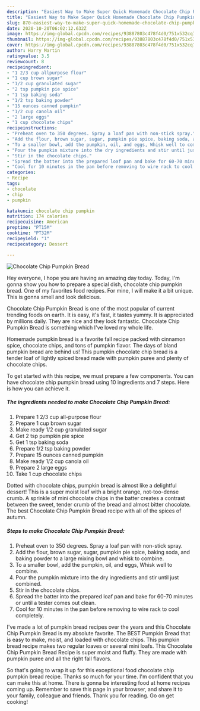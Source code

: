 ```yaml
---
description: "Easiest Way to Make Super Quick Homemade Chocolate Chip Pumpkin Bread"
title: "Easiest Way to Make Super Quick Homemade Chocolate Chip Pumpkin Bread"
slug: 870-easiest-way-to-make-super-quick-homemade-chocolate-chip-pumpkin-bread
date: 2020-10-20T06:02:12.632Z
image: https://img-global.cpcdn.com/recipes/93887803c478f4d0/751x532cq70/chocolate-chip-pumpkin-bread-recipe-main-photo.jpg
thumbnail: https://img-global.cpcdn.com/recipes/93887803c478f4d0/751x532cq70/chocolate-chip-pumpkin-bread-recipe-main-photo.jpg
cover: https://img-global.cpcdn.com/recipes/93887803c478f4d0/751x532cq70/chocolate-chip-pumpkin-bread-recipe-main-photo.jpg
author: Harry Martin
ratingvalue: 3.5
reviewcount: 8
recipeingredient:
- "1 2/3 cup allpurpose flour"
- "1 cup brown sugar"
- "1/2 cup granulated sugar"
- "2 tsp pumpkin pie spice"
- "1 tsp baking soda"
- "1/2 tsp baking powder"
- "15 ounces canned pumpkin"
- "1/2 cup canola oil"
- "2 large eggs"
- "1 cup chocolate chips"
recipeinstructions:
- "Preheat oven to 350 degrees. Spray a loaf pan with non-stick spray."
- "Add the flour, brown sugar, sugar, pumpkin pie spice, baking soda, and baking powder to a large mixing bowl and whisk to combine."
- "To a smaller bowl, add the pumpkin, oil, and eggs, Whisk well to combine."
- "Pour the pumpkin mixture into the dry ingredients and stir until just combined."
- "Stir in the chocolate chips."
- "Spread the batter into the prepared loaf pan and bake for 60-70 minutes or until a tester comes out clean."
- "Cool for 10 minutes in the pan before removing to wire rack to cool completely."
categories:
- Recipe
tags:
- chocolate
- chip
- pumpkin

katakunci: chocolate chip pumpkin 
nutrition: 174 calories
recipecuisine: American
preptime: "PT15M"
cooktime: "PT32M"
recipeyield: "1"
recipecategory: Dessert

---
```



![Chocolate Chip Pumpkin Bread](https://img-global.cpcdn.com/recipes/93887803c478f4d0/751x532cq70/chocolate-chip-pumpkin-bread-recipe-main-photo.jpg)

Hey everyone, I hope you are having an amazing day today. Today, I'm gonna show you how to prepare a special dish, chocolate chip pumpkin bread. One of my favorites food recipes. For mine, I will make it a bit unique. This is gonna smell and look delicious.

Chocolate Chip Pumpkin Bread is one of the most popular of current trending foods on earth. It is easy, it's fast, it tastes yummy. It is appreciated by millions daily. They are nice and they look fantastic. Chocolate Chip Pumpkin Bread is something which I've loved my whole life.

Homemade pumpkin bread is a favorite fall recipe packed with cinnamon spice, chocolate chips, and tons of pumpkin flavor. The days of bland pumpkin bread are behind us! This pumpkin chocolate chip bread is a tender loaf of lightly spiced bread made with pumpkin puree and plenty of chocolate chips.


To get started with this recipe, we must prepare a few components. You can have chocolate chip pumpkin bread using 10 ingredients and 7 steps. Here is how you can achieve it.

<!--inarticleads1-->

##### The ingredients needed to make Chocolate Chip Pumpkin Bread:

1. Prepare 1 2/3 cup all-purpose flour
1. Prepare 1 cup brown sugar
1. Make ready 1/2 cup granulated sugar
1. Get 2 tsp pumpkin pie spice
1. Get 1 tsp baking soda
1. Prepare 1/2 tsp baking powder
1. Prepare 15 ounces canned pumpkin
1. Make ready 1/2 cup canola oil
1. Prepare 2 large eggs
1. Take 1 cup chocolate chips


Dotted with chocolate chips, pumpkin bread is almost like a delightful dessert! This is a super moist loaf with a bright orange, not-too-dense crumb. A sprinkle of mini chocolate chips in the batter creates a contrast between the sweet, tender crumb of the bread and almost bitter chocolate. The best Chocolate Chip Pumpkin Bread recipe with all of the spices of autumn. 

<!--inarticleads2-->

##### Steps to make Chocolate Chip Pumpkin Bread:

1. Preheat oven to 350 degrees. Spray a loaf pan with non-stick spray.
1. Add the flour, brown sugar, sugar, pumpkin pie spice, baking soda, and baking powder to a large mixing bowl and whisk to combine.
1. To a smaller bowl, add the pumpkin, oil, and eggs, Whisk well to combine.
1. Pour the pumpkin mixture into the dry ingredients and stir until just combined.
1. Stir in the chocolate chips.
1. Spread the batter into the prepared loaf pan and bake for 60-70 minutes or until a tester comes out clean.
1. Cool for 10 minutes in the pan before removing to wire rack to cool completely.


I&#39;ve made a lot of pumpkin bread recipes over the years and this Chocolate Chip Pumpkin Bread is my absolute favorite. The BEST Pumpkin Bread that is easy to make, moist, and loaded with chocolate chips. This pumpkin bread recipe makes two regular loaves or several mini loafs. This Chocolate Chip Pumpkin Bread Recipe is super moist and fluffy. They are made with pumpkin puree and all the right fall flavors. 

So that's going to wrap it up for this exceptional food chocolate chip pumpkin bread recipe. Thanks so much for your time. I'm confident that you can make this at home. There is gonna be interesting food at home recipes coming up. Remember to save this page in your browser, and share it to your family, colleague and friends. Thank you for reading. Go on get cooking!
